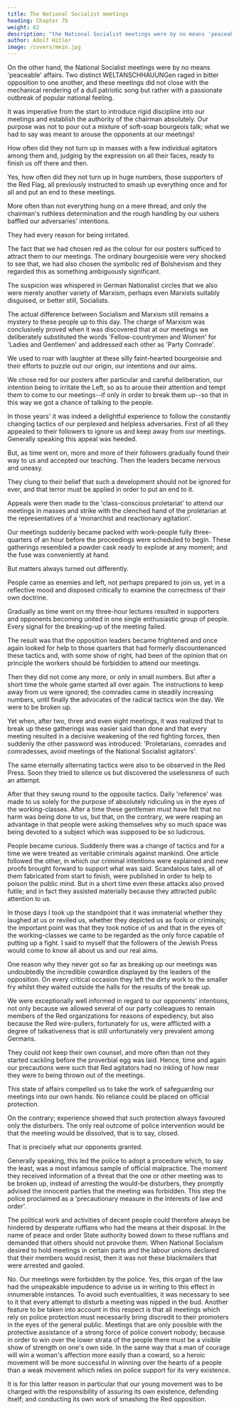 ```yaml
---
title: The National Socialist meetings
heading: Chapter 7b
weight: 62
description: "the National Socialist meetings were by no means 'peaceable' affairs"
author: Adolf Hitler
image: /covers/mein.jpg
---
```



On the other hand, the National Socialist meetings were by no means 'peaceable' affairs.
Two distinct WELTANSCHHAUUNGen raged in bitter opposition to one another, and these meetings did not close with the mechanical rendering of a dull patriotic song but rather with a passionate outbreak of popular national feeling.

It was imperative from the start to introduce rigid discipline into our meetings and establish the authority of the chairman absolutely. Our purpose was not to pour out a mixture of soft-soap bourgeois talk; what we had to say was meant to arouse the
opponents at our meetings! 

How often did they not turn up in masses with a few individual agitators among them and, judging by the expression on all their faces, ready
to finish us off there and then.

Yes, how often did they not turn up in huge numbers, those supporters of the Red Flag, all previously instructed to smash up everything once and for all and put an end to these meetings. 

More often than not everything hung on a mere thread, and only the chairman's ruthless determination and the rough handling by our ushers baffled our adversaries' intentions. 

They had every reason for being irritated.

The fact that we had chosen red as the colour for our posters sufficed to attract them to our meetings. The ordinary bourgeoisie were very shocked to see that, we had also chosen the symbolic red of Bolshevism and they regarded this as something ambiguously significant. 

The suspicion was whispered in German Nationalist circles that we also were merely another variety of Marxism, perhaps even Marxists suitably disguised, or better still, Socialists. 

The actual difference between Socialism and Marxism still remains a mystery to these people up to this day. The charge of Marxism
was conclusively proved when it was discovered that at our meetings we deliberately
substituted the words 'Fellow-countrymen and Women' for 'Ladies and Gentlemen' and
addressed each other as 'Party Comrade'. 

We used to roar with laughter at these silly faint-hearted bourgeoisie and their efforts to puzzle out our origin, our intentions and
our aims.

We chose red for our posters after particular and careful deliberation, our intention being to irritate the Left, so as to arouse their attention and tempt them to come to our meetings--if only in order to break them up--so that in this way we got a chance of
talking to the people. 

In those years' it was indeed a delightful experience to follow the constantly changing tactics of our perplexed and helpless adversaries. First of all they appealed to their followers to ignore us and keep away from our meetings. Generally speaking this
appeal was heeded. 

But, as time went on, more and more of their followers gradually found their way to us and accepted our teaching. Then the leaders became nervous and uneasy. 

They clung to their belief that such a development should not be ignored for ever, and that terror must be applied in order to put an end to it. 

Appeals were then made to the 'class-conscious proletariat' to attend our meetings in masses and strike with the clenched hand of the proletarian at the representatives of a 'monarchist and reactionary agitation'.

Our meetings suddenly became packed with work-people fully three-quarters of an hour before the proceedings were scheduled to begin. These gatherings resembled a powder cask ready to explode at any moment; and the fuse was conveniently at hand.

But matters always turned out differently. 

People came as enemies and left, not perhaps prepared to join us, yet in a reflective mood and disposed critically to examine the
correctness of their own doctrine. 

Gradually as time went on my three-hour lectures resulted in supporters and opponents becoming united in one single enthusiastic group
of people. Every signal for the breaking-up of the meeting failed. 

The result was that the opposition leaders became frightened and once again looked for help to those quarters
that had formerly discountenanced these tactics and, with some show of right, had been of the opinion that on principle the workers should be forbidden to attend our meetings.

Then they did not come any more, or only in small numbers. But after a short time the whole game started all over again. The instructions to keep away from us were ignored; the comrades came in steadily increasing numbers, until finally the advocates of the
radical tactics won the day. We were to be broken up.

Yet when, after two, three and even eight meetings, it was realized that to break up these gatherings was easier said than done and that every meeting resulted in a decisive weakening of the red fighting forces, then suddenly the other password was introduced: 'Proletarians, comrades and comradesses, avoid meetings of the National Socialist agitators'.

The same eternally alternating tactics were also to be observed in the Red Press. Soon they tried to silence us but discovered the uselessness of such an attempt. 

After that they swung round to the opposite tactics. Daily 'reference' was made to us solely for the purpose of absolutely ridiculing us in the eyes of the working-classes. After a time these gentlemen must have felt that no harm was being done to us, but that, on the contrary,
we were reaping an advantage in that people were asking themselves why so much space was being devoted to a subject which was supposed to be so ludicrous.

People  became curious. Suddenly there was a change of tactics and for a time we were treated as veritable criminals against mankind. One article followed the other, in which our criminal intentions were explained and new proofs brought forward to support what was said. Scandalous tales, all of them fabricated from start to finish, were published in order to help to poison the public mind. But in a short time even these attacks also proved futile; and in fact they assisted materially because they attracted public attention
to us.

In those days I took up the standpoint that it was immaterial whether they laughed at us or reviled us, whether they depicted us as fools or criminals; the important point was that they took notice of us and that in the eyes of the working-classes we came to be
regarded as the only force capable of putting up a fight. I said to myself that the
followers of the Jewish Press would come to know all about us and our real aims.

One reason why they never got so far as breaking up our meetings was undoubtedly the incredible cowardice displayed by the leaders of the opposition. On every critical occasion they left the dirty work to the smaller fry whilst they waited outside the halls
for the results of the break up.

We were exceptionally well informed in regard to our opponents' intentions, not only because we allowed several of our party colleagues to remain members of the Red organizations for reasons of expediency, but also because the Red wire-pullers,
fortunately for us, were afflicted with a degree of talkativeness that is still unfortunately
very prevalent among Germans.

They could not keep their own counsel, and more often than not they started cackling before the proverbial egg was laid. Hence, time and
again our precautions were such that Red agitators had no inkling of how near they
were to being thrown out of the meetings.

This state of affairs compelled us to take the work of safeguarding our meetings into our own hands. No reliance could be placed on official protection. 

On the contrary; experience showed that such protection always favoured only the disturbers. The only real outcome of police intervention would be that the meeting would be dissolved, that is to say, closed.

That is precisely what our opponents granted.

Generally speaking, this led the police to adopt a procedure which, to say the least, was a most infamous sample of official malpractice. The moment they received information of a threat that the one or other meeting was to be broken up, instead of arresting the would-be disturbers, they promptly advised the innocent parties that the meeting was forbidden. This step the police proclaimed as a 'precautionary measure in the interests of law and order'.

The political work and activities of decent people could therefore always be hindered by desperate ruffians who had the means at their disposal. In the name of peace and order State authority bowed down to these ruffians and demanded that others should
not provoke them. When National Socialism desired to hold meetings in certain parts
and the labour unions declared that their members would resist, then it was not these
blackmailers that were arrested and gaoled. 

No. Our meetings were forbidden by the police. Yes, this organ of the law had the unspeakable impudence to advise us in
writing to this effect in innumerable instances. To avoid such eventualities, it was
necessary to see to it that every attempt to disturb a meeting was nipped in the bud.
Another feature to be taken into account in this respect is that all meetings which rely
on police protection must necessarily bring discredit to their promoters in the eyes of
the general public. Meetings that are only possible with the protective assistance of a
strong force of police convert nobody; because in order to win over the lower strata of
the people there must be a visible show of strength on one's own side. In the same way
that a man of courage will win a woman's affection more easily than a coward, so a
heroic movement will be more successful in winning over the hearts of a people than a
weak movement which relies on police support for its very existence.

It is for this latter reason in particular that our young movement was to be charged with
the responsibility of assuring its own existence, defending itself; and conducting its own
work of smashing the Red opposition.

